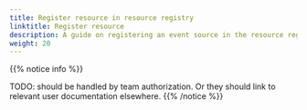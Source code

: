 ```yaml
---
title: Register resource in resource registry
linktitle: Register resource
description: A guide on registering an event source in the resource registry for authorization
weight: 20
---
```



{{% notice info  %}}

TODO: should be handled by team authorization. 
Or they should link to relevant user documentation elsewhere.
{{% /notice %}}
